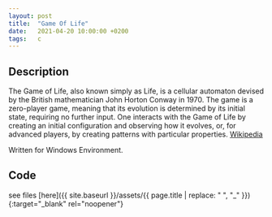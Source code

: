 ```yaml
---
layout: post
title:  "Game Of Life"
date:   2021-04-20 10:00:00 +0200
tags:   c
---
```

## Description ##
The Game of Life, also known simply as Life, is a cellular automaton devised by the British mathematician John Horton Conway in 1970. The game is a zero-player game, meaning that its evolution is determined by its initial state, requiring no further input. One interacts with the Game of Life by creating an initial configuration and observing how it evolves, or, for advanced players, by creating patterns with particular properties.
[Wikipedia](https://en.wikipedia.org/wiki/Conway%27s_Game_of_Life)

Written for Windows Environment.

## Code ##
see files [here]({{ site.baseurl }}/assets/{{ page.title | replace: " ", "_" }}){:target="_blank" rel="noopener"}